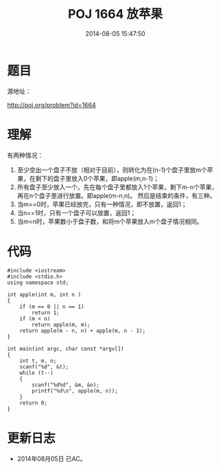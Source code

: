 ﻿---
layout: post
title: POJ 1664 放苹果
date: 2014-08-05 15:47:50
categories: Exercise
toc: true
---
# 题目
源地址：

http://poj.org/problem?id=1664

# 理解
有两种情况：
1. 至少空出一个盘子不放（相对于目前），则转化为在(n-1)个盘子里放m个苹果，在剩下的盘子里放入0个苹果，即apple(m,n-1)；
2. 所有盘子至少放入一个。先在每个盘子里都放入1个苹果，剩下m-n个苹果，再在n个盘子里进行放置。即apple(m-n,n)。
然后是结束的条件，有三种。
1. 当m==0时，苹果已经放完，只有一种情况，即不放置，返回1；
2. 当n==1时，只有一个盘子可以放置，返回1；
3. 当m<n时，苹果数小于盘子数，和将m个苹果放入m个盘子情况相同。

<!-- more -->

# 代码

```
#include <iostream>
#include <stdio.h>
using namespace std;

int apple(int m, int n )
{
    if (m == 0 || n == 1)
        return 1;
    if (m < n)
        return apple(m, m);
    return apple(m - n, n) + apple(m, n - 1);
}

int main(int argc, char const *argv[])
{
    int t, m, n;
    scanf("%d", &t);
    while (t--)
    {
        scanf("%d%d", &m, &n);
        printf("%d\n", apple(m, n));
    }
    return 0;
}

```

# 更新日志
- 2014年08月05日 已AC。